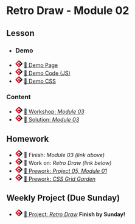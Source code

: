 # Retro Draw - Module 02

## Lesson
<!-- - ![FSA](/logo.png) [📺 Lecture]() -->
- ### Demo
- ![FSA](/logo.png) [👾 Demo Page](demo.html)
- ![FSA](/logo.png) [👾 Demo Code (JS)](demo.js)
- ![FSA](/logo.png) [👾 Demo CSS](demo.css)
### Content
- ![FSA](/logo.png) [🔬 Workshop: *Module 03*](https://learn.fullstackacademy.com/workshop/5e3af753b43d2800048a60b9/content/5e3af753b43d2800048a60c2/text)
- ![FSA](/logo.png) [👾 Solution: *Module 03*](https://learn.fullstackacademy.com/workshop/5e3af753b43d2800048a60b9/content/5e3af754b43d2800048a60cc/text)

## Homework
- ![FSA](/logo.png) 🔬 Finish: *Module 03 (link above)*
- ![FSA](/logo.png) 🔬 Work on: *Retro Draw (link below)*
- ![FSA](/logo.png) [📖 Prework: *Project 05, Module 01*](https://learn.fullstackacademy.com/workshop/5e456682295c680004732b16/content/5e456682295c680004732b1d/text)
- ![FSA](/logo.png) [📖 Prework: *CSS Grid Garden*](https://cssgridgarden.com/)

## Weekly Project (Due Sunday)
- ![FSA](/logo.png) [🔬 Project: *Retro Draw*](https://learn.fullstackacademy.com/workshop/5e39a062dc73d200043257d2/content/5e39a062dc73d200043257e4/text) __Finish by Sunday!__
